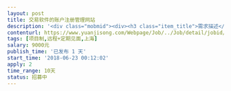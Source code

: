 ```yaml
---                
layout: post       
title: 交易软件的账户注册管理网站           
description: '<div class="mobmid"><div><h3 class="item_title">需求描述</h3><p>一 需求描述<br/>我想做一个交易软件的账号注册网站，详细需求如下: <br/>1. 首页展示软件介绍 <br/>2. 用户注册需要验证手机。注册后要求身份证审核 <br/>3. 用户审核后可以在网站内充值，取款。<br/> <br/>二 人才需求： <br/>我们希望找一个有web开发经验（ruby on rails 优先，react做前端）的团队承接这个项目，确保在两周内完成。<br/> <br/>三 参考产品 <br/>  基本克隆这个网站  https://sinshin8.com<br/> <br/>四 合作方式<br/>请你在竞标时给出具体的实施方案和报价，详细的竞标方案将有助于我与您进一步的沟通。谢谢</p></div><!--info end--></div>'     
contenturl: https://www.yuanjisong.com/Webpage/Job/../Job/detail/jobid/101609      
tags: [项目制,远程+定期见面,上海]            
salary: 9000元          
publish_time: '已发布 1 天'         
start_time: '2018-06-23 00:12:02'           
apply: 2                   
time_range: 10天              
status: 招募中                  
---                 
```

